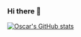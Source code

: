 ### Hi there 👋

[![Oscar's GitHub stats](https://github-readme-stats.vercel.app/api?username=oscarwroche&theme=chartreuse-dark)](https://github.com/oscarwroche)

<!--
**oscarwroche/oscarwroche** is a ✨ _special_ ✨ repository because its `README.md` (this file) appears on your GitHub profile.

Here are some ideas to get you started:

- 🔭 I’m currently working on ...
- 🌱 I’m currently learning ...
- 👯 I’m looking to collaborate on ...
- 🤔 I’m looking for help with ...
- 💬 Ask me about ...
- 📫 How to reach me: ...
- 😄 Pronouns: ...
- ⚡ Fun fact: ...
-->
